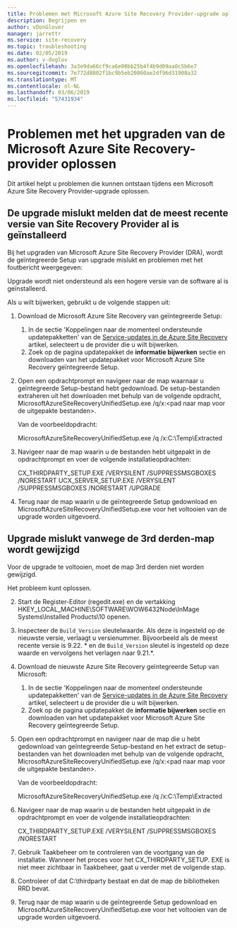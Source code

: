 ```yaml
---
title: Problemen met Microsoft Azure Site Recovery Provider-upgrade oplossen | Microsoft Docs
description: Begrijpen en
author: vDonGlover
manager: jarrettr
ms.service: site-recovery
ms.topic: troubleshooting
ms.date: 02/05/2019
ms.author: v-doglov
ms.openlocfilehash: 3a3e9da66cf9ca6e08bb25b4f4b9d09aa0c5b6e7
ms.sourcegitcommit: 7e772d8802f1bc9b5eb20860ae2df96d31908a32
ms.translationtype: MT
ms.contentlocale: nl-NL
ms.lasthandoff: 03/06/2019
ms.locfileid: "57431934"
---
```

# <a name="troubleshoot-microsoft-azure-site-recovery-provider-upgrade-failures"></a>Problemen met het upgraden van de Microsoft Azure Site Recovery-provider oplossen

Dit artikel helpt u problemen die kunnen ontstaan tijdens een Microsoft Azure Site Recovery Provider-upgrade oplossen.

## <a name="the-upgrade-fails-reporting-that-the-latest-site-recovery-provider-is-already-installed"></a>De upgrade mislukt melden dat de meest recente versie van Site Recovery Provider al is geïnstalleerd

Bij het upgraden van Microsoft Azure Site Recovery Provider (DRA), wordt de geïntegreerde Setup van upgrade mislukt en problemen met het foutbericht weergegeven:

Upgrade wordt niet ondersteund als een hogere versie van de software al is geïnstalleerd.

Als u wilt bijwerken, gebruikt u de volgende stappen uit:

1. Download de Microsoft Azure Site Recovery van geïntegreerde Setup:
   1. In de sectie 'Koppelingen naar de momenteel ondersteunde updatepakketten' van de [Service-updates in de Azure Site Recovery](service-updates-how-to.md##links-to-currently-supported-update-rollups) artikel, selecteert u de provider die u wilt bijwerken.
   2. Zoek op de pagina updatepakket de **informatie bijwerken** sectie en downloaden van het updatepakket voor Microsoft Azure Site Recovery geïntegreerde Setup.

2. Open een opdrachtprompt en navigeer naar de map waarnaar u geïntegreerde Setup-bestand hebt gedownload. De setup-bestanden extraheren uit het downloaden met behulp van de volgende opdracht, MicrosoftAzureSiteRecoveryUnifiedSetup.exe /q/x:&lt;pad naar map voor de uitgepakte bestanden&gt;.
    
    Van de voorbeeldopdracht:

    MicrosoftAzureSiteRecoveryUnifiedSetup.exe /q /x:C:\Temp\Extracted

3. Navigeer naar de map waarin u de bestanden hebt uitgepakt in de opdrachtprompt en voer de volgende installatieopdrachten:
   
    CX_THIRDPARTY_SETUP.EXE /VERYSILENT /SUPPRESSMSGBOXES /NORESTART  UCX_SERVER_SETUP.EXE /VERYSILENT /SUPPRESSMSGBOXES /NORESTART /UPGRADE

1. Terug naar de map waarin u de geïntegreerde Setup gedownload en MicrosoftAzureSiteRecoveryUnifiedSetup.exe voor het voltooien van de upgrade worden uitgevoerd. 

## <a name="upgrade-failure-due-to-the-3rd-party-folder-being-renamed"></a>Upgrade mislukt vanwege de 3rd derden-map wordt gewijzigd

Voor de upgrade te voltooien, moet de map 3rd derden niet worden gewijzigd.

Het probleem kunt oplossen.

2. Start de Register-Editor (regedit.exe) en de vertakking HKEY_LOCAL_MACHINE\SOFTWARE\WOW6432Node\InMage Systems\Installed Products\10 openen.
3. Inspecteer de `Build_Version` sleutelwaarde. Als deze is ingesteld op de nieuwste versie, verlaagt u versienummer. Bijvoorbeeld als de meest recente versie is 9.22. \* en de `Build_Version` sleutel is ingesteld op deze waarde en vervolgens het verlagen naar 9.21.\*.
4. Download de nieuwste Azure Site Recovery geïntegreerde Setup van Microsoft:
   1. In de sectie 'Koppelingen naar de momenteel ondersteunde updatepakketten' van de [Service-updates in de Azure Site Recovery](service-updates-how-to.md##links-to-currently-supported-update-rollups) artikel, selecteert u de provider die u wilt bijwerken.
   2. Zoek op de pagina updatepakket de **informatie bijwerken** sectie en downloaden van het updatepakket voor Microsoft Azure Site Recovery geïntegreerde Setup.
5. Open een opdrachtprompt en navigeer naar de map die u hebt gedownload van geïntegreerde Setup-bestand en het extract de setup-bestanden van het downloaden met behulp van de volgende opdracht, MicrosoftAzureSiteRecoveryUnifiedSetup.exe /q/x:&lt;pad naar map voor de uitgepakte bestanden&gt;.

    Van de voorbeeldopdracht:

    MicrosoftAzureSiteRecoveryUnifiedSetup.exe /q /x:C:\Temp\Extracted

4. Navigeer naar de map waarin u de bestanden hebt uitgepakt in de opdrachtprompt en voer de volgende installatieopdrachten:
   
    CX_THIRDPARTY_SETUP.EXE /VERYSILENT /SUPPRESSMSGBOXES /NORESTART

5. Gebruik Taakbeheer om te controleren van de voortgang van de installatie. Wanneer het proces voor het CX_THIRDPARTY_SETUP. EXE is niet meer zichtbaar in Taakbeheer, gaat u verder met de volgende stap.
6. Controleer of dat C:\thirdparty bestaat en dat de map de bibliotheken RRD bevat.
1. Terug naar de map waarin u de geïntegreerde Setup gedownload en MicrosoftAzureSiteRecoveryUnifiedSetup.exe voor het voltooien van de upgrade worden uitgevoerd. 